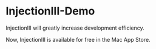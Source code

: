 # InjectionIII-Demo
InjectionIII will greatly increase development efficiency.

Now, InjectionIII is available for free in the Mac App Store.
